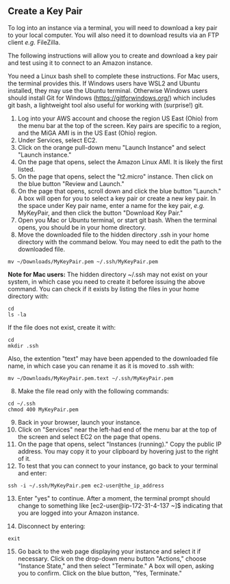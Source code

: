 ## Create a Key Pair

To log into an instance via a terminal, you will need to download a key pair to your local computer. You will also need it to download results via an FTP client *e.g.* FileZilla.  

The following instructions will allow you to create and download a key pair and test using it to connect to an Amazon instance.  

You need a Linux bash shell to complete these instructions. For Mac users, the terminal provides this. If Windows users have WSL2 and Ubuntu installed, they may use the Ubuntu terminal. Otherwise Windows users should install Git for Windows (https://gitforwindows.org/) which includes git bash, a lightweight tool also useful for working with (surprise!) git.  

1. Log into your AWS account and choose the region US East (Ohio) from the menu bar at the top of the screen. Key pairs are specific to a region, and the MiGA AMI is in the US East (Ohio) region.  
1. Under Services, select EC2.  
1. Click on the orange pull-down menu "Launch Instance" and select "Launch instance."  
1. On the page that opens, select the Amazon Linux AMI. It is likely the first listed.  
1. On the page that opens, select  the "t2.micro" instance. Then click on the blue button  "Review and Launch."  
1. On the page that opens, scroll down and click the blue button "Launch." A box will open for you to select a key pair or create a new key pair. In the space under Key pair name, enter a name for the key pair, *e.g.* MyKeyPair, and then click the button "Download Key Pair."   
1. Open you Mac or Ubuntu terminal, or start git bash. When the terminal opens, you should be in your home directory. 
1. Move the downloaded file to the hidden directory .ssh in your home directory with the command below. You may need to edit the path to the downloaded file.  

```
mv ~/Downloads/MyKeyPair.pem ~/.ssh/MyKeyPair.pem
```
**Note for Mac users:** The hidden directory ~/.ssh may not exist on your system, in which case you need to create it beforee issuing the above command. You can check if it exists by listing the files in your home directory with:  

```
cd
ls -la
```

If the file does not exist, create it with:  

```
cd 
mkdir .ssh
```

Also, the extention "text" may have been appended to the downloaded file name, in which case you can rename it as it is moved to .ssh with:  

```
mv ~/Downloads/MyKeyPair.pem.text ~/.ssh/MyKeyPair.pem
```

8. Make the file read only with the following commands:

```
cd ~/.ssh
chmod 400 MyKeyPair.pem
```

9. Back in your browser, launch your instance.  
10. Click on "Services" near the left-had end of the menu bar at the top of the screen and select EC2 on the page that opens.  
11. On the page that opens, select "Instances (running)." Copy the public IP address. You may copy it to your clipboard by hovering just to the right of it.  
12. To test that you can connect to your instance, go back to your terminal and enter:  

```
ssh -i ~/.ssh/MyKeyPair.pem ec2-user@the_ip_address
```
13. Enter "yes" to continue. After a moment, the terminal prompt should change to something like [ec2-user@ip-172-31-4-137 ~]$ indicating that you are logged into your Amazon instance.

14. Disconnect by entering:  

```
exit
```
15. Go back to the web page displaying your instance and select it if necessary. Click on the drop-down menu button "Actions," choose "Instance State," and then select "Terminate." A box will open, asking you to confirm. Click on the blue button, "Yes, Terminate."